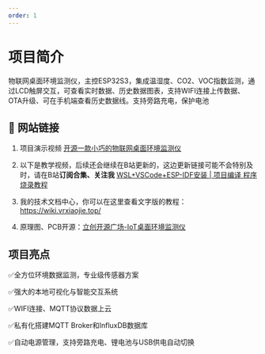 ```yaml
---
order: 1
---
```


# 项目简介
物联网桌面环境监测仪，主控ESP32S3，集成温湿度、CO2、VOC指数监测，通过LCD触屏交互，可查看实时数据、历史数据图表，支持WIFI连接上传数据、OTA升级、可在手机端查看历史数据线。支持旁路充电，保护电池

## 🔗 网站链接    

1. 项目演示视频
[开源一款小巧的物联网桌面环境监测仪](https://www.bilibili.com/video/BV1NAxJzVEtF/)

2. 以下是教学视频，后续还会继续在B站更新的，这边更新链接可能不会特别及时，请在B站**订阅合集、关注我**
[WSL+VSCode+ESP-IDF安装 | 项目编译 程序烧录教程](https://www.bilibili.com/video/BV1wuxJzuEwY/)

3. 我的技术文档中心，你可以在这里查看文字版的教程：
https://wiki.vrxiaojie.top/

4. 原理图、PCB开源：[立创开源广场-IoT桌面环境监测仪](https://oshwhub.com/vrxiaojie/all-in-one-iot-desktop-environme)

## 项目亮点
✅全方位环境数据监测，专业级传感器方案

✅强大的本地可视化与智能交互系统

✅WIFI连接、MQTT协议数据上云

✅私有化搭建MQTT Broker和InfluxDB数据库

✅自动电源管理，支持旁路充电、锂电池与USB供电自动切换